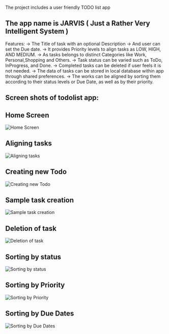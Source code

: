 The project includes a user friendly TODO list app
## The app name is JARVIS ( Just a Rather Very Intelligent System )
Features: 
-> The Title of task with an optional Description 
-> And user can set the Due date.
-> It provides Priority levels to align tasks as LOW, HIGH, AND MEDIUM.
-> As tasks belongs to distinct Categories like Work, Personal,Shopping and Others.
-> Task status can be varied such as ToDo, InProgress, and Done.
-> Completed tasks can be deleted if user feels it is not needed.
-> The data of tasks can be stored in local database within app through shared preferences.
-> The works can be aligned by sorting them according to their status levels or Due Date, as well as by their priority.

## Screen shots of todolist app:
## Home Screen
![Home Screen](assets/images/homescreen.jpeg)

## Aligning tasks
![Aligning tasks](assets/images/aligningtasks.jpeg)

## Creating new Todo
![Creating new Todo](assets/images/addingtodo.jpeg)

## Sample task creation
![Sample task creation](assets/images/sampletaskcreation.jpeg)

## Deletion of task
![Deletion of task](assets/images/deletionoftask.jpeg)

## Sorting by status
![Sorting by status](assets/images/sortbystatus.jpeg)

## Sorting by Priority
![Sorting by Priority](assets/images/sortingbypriority.jpeg)

## Sorting by Due Dates
![Sorting by Due Dates](assets/images/sortingbyduedates.jpeg)
